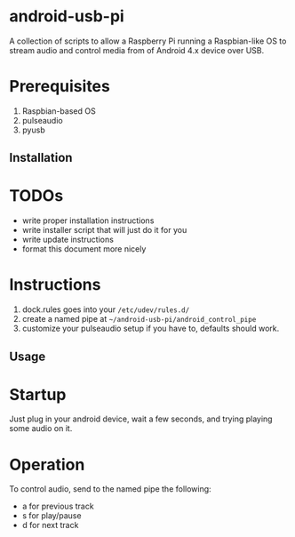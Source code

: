 # android-usb-pi

A collection of scripts to allow a Raspberry Pi running a Raspbian-like OS to stream audio and control media from of Android 4.x device over USB.

# Prerequisites
1. Raspbian-based OS
2. pulseaudio
3. pyusb

## Installation
# TODOs
* write proper installation instructions
* write installer script that will just do it for you
* write update instructions
* format this document more nicely

# Instructions
1. dock.rules goes into your ```/etc/udev/rules.d/```
2. create a named pipe at ```~/android-usb-pi/android_control_pipe```
3. customize your pulseaudio setup if you have to, defaults should work.

## Usage
# Startup
Just plug in your android device, wait a few seconds, and trying playing some audio on it.

# Operation
To control audio, send to the named pipe the following:  

* a for previous track
* s for play/pause
* d for next track

